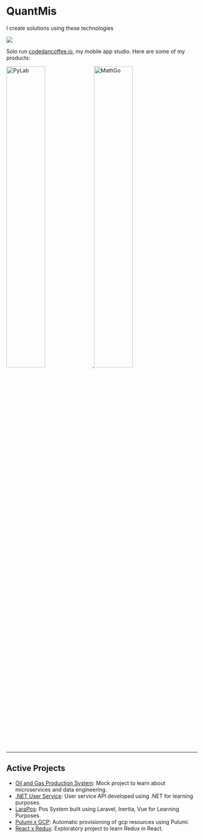 # QuantMis
I create solutions using these technologies
<p>
  <a href="https://skillicons.dev">
    <img src="https://skillicons.dev/icons?i=typescript,vue,php,laravel,dart,flutter,swift,aws,gcp,python,docker,git,terraform,tailwind,react,postgres,nodejs,nextjs,mongodb,materialui,linux,jquery,js,html,firebase,fastapi,django,css,cloudflare,cs,bootstrap,bash,astro,angular," />
  </a>
</p>

Solo run [codedancoffee.io](https://codedancoffee.io), my mobile app studio. Here are some of my products:

<p>
  <a href="https://apps.apple.com/us/app/learn-python-pylab/id6466706952" target="_blank">
    <img src=https://codedancoffee.io/assets/pylab.png alt="PyLab" width="45%" /> 
  </a>
  <a href="https://apps.apple.com/us/app/math-go-quick-brain-teaser/id6475046118" target="_blank">
     <img src=https://codedancoffee.io/assets/mathgo2.jpeg alt="MathGo" width="45%" /> 
  </a>
</p>
<br />

---

## Active Projects
- [Oil and Gas Production System](https://github.com/home-developerz/oil-and-gas-production-system): Mock project to learn about microservices and data engineering.
- [.NET User Service](https://github.com/QuantMis/dotnet-microservices): User service API developed using .NET for learning purposes.
- [LaraPos](https://github.com/QuantMis/larapos): Pos System built using Laravel, Inertia, Vue for Learning Purposes.
- [Pulumi x GCP](https://github.com/QuantMis/pulumi-x-gcp): Automatic provisioning of gcp resources using Pulumi.
- [React x Redux](https://github.com/QuantMis/larapos): Exploratory project to learn Redux in React.
